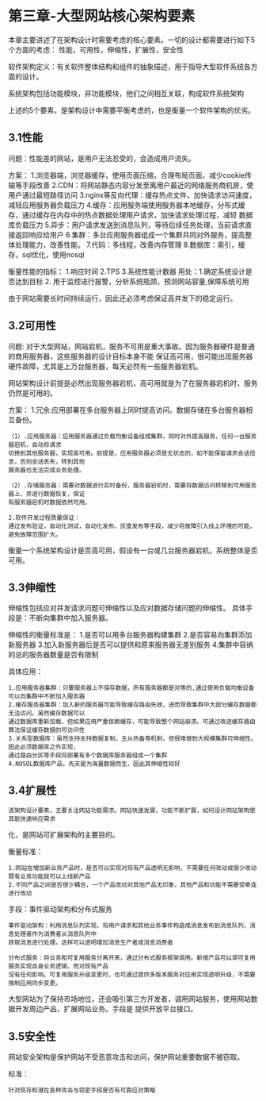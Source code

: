 # 第三章-大型网站核心架构要素

本章主要讲述了在架构设计时需要考虑的核心要素。一切的设计都需要进行如下5个方面的考虑：
性能，可用性，伸缩性，扩展性，安全性

软件架构定义：有关软件整体结构和组件的抽象描述，用于指导大型软件系统各方面的设计。

系统架构包括功能模块，非功能模块，他们之间相互关联，构成软件系统架构

上述的5个要素，是架构设计中需要平衡考虑的，也是衡量一个软件架构的优劣。


## 3.1性能

问题：性能差的网站，是用户无法忍受的，会造成用户流失。

方案：
	1.浏览器端，浏览器缓存，使用页面压缩，合理布局页面，减少cookie传输等手段改善
	2.CDN：将网站静态内容分发至离用户最近的网络服务商机房，使用户通过最短路径访问
	3.nginx等反向代理：缓存热点文件，加快请求访问速度，减轻应用服务器负载压力
	4.缓存：应用服务端使用服务器本地缓存，分布式缓存，通过缓存在内存中的热点数据处理用户请求，加快请求处理过程，减轻
	数据库负载压力
	5.异步：用户请求发送到消息队列，等待后续任务处理，当前请求直接返回响应给用户
	6.集群：多台应用服务器组成一个集群共同对外服务，提高整体处理能力，改善性能。
	7.代码：多线程，改善内存管理
	8.数据库：索引，缓存，sql优化，使用nosql
	
衡量性能的指标：
	1.响应时间
	2.TPS
	3.系统性能计数器
用处：1.确定系统设计是否达到目标
	 2. 用于监控进行报警，分析系统瓶颈，预测网站容量,保障系统可用
	 
由于网站需要长时间持续运行，因此还必须考虑保证高并发下的稳定运行。


## 3.2可用性

问题:
	对于大型网站，网站宕机，服务不可用是重大事故。因为服务器硬件是普通的商用服务器，这些服务器的设计目标本身不能
	保证高可用，很可能出现服务器硬件故障，尤其是上万台服务器，每天必然有一些服务器宕机。

网站架构设计前提是必然出现服务器宕机，高可用就是为了在服务器宕机时，服务仍然是可用的。

方案：
	1.冗余:应用部署在多台服务器上同时提高访问。数据存储在多台服务器相互备份。
	
	（1）.应用服务器：应用服务器通过负载均衡设备组成集群，同时对外提高服务，任何一台服务器宕机，自动将请求
	切换到其他服务器，实现高可用。前提是，应用服务器必须是无状态的，如不能保留请求会话信息，否则会话丢失，转到其他
	服务器也无法完成业务处理。
	
	（2）.存储服务器：需要对数据进行实时备份，服务器宕机时，需要将数据访问转移到可用服务器上，并进行数据恢复，保证
	有服务器宕机时数据依然可用。
	
	2.软件开发过程质量保证：
	通过发布验证，自动化测试，自动化发布，灰度发布等手段，减少将故障引入线上环境的可能，避免故障范围扩大。
	
衡量一个系统架构设计是否高可用，假设有一台或几台服务器宕机，系统整体是否可用。

## 3.3伸缩性

伸缩性包括应对并发请求问题可伸缩性以及应对数据存储问题的伸缩性。
具体手段是：不断向集群中加入服务器。

伸缩性的衡量标准是：
	1.是否可以用多台服务器构建集群
	2.是否容易向集群添加新服务器
	3.加入新服务器后是否可以提供和原来服务器无差别服务
	4.集群中容纳的总的服务器数量是否有限制
	
具体应用：

	1.应用服务器集群：只要服务器上不保存数据，所有服务器都是对等的,通过使用负载均衡设备可以向集群中不断加入服务器
	2.缓存服务器集群：加入新的服务器可能导致缓存路由失效，进而导致集群中大部分缓存数据都无法访问。虽然缓存数据可以
	通过数据库重新加载，但如果应用严重依赖缓存，可能导致整个网站崩溃。可通过改进缓存路由算法保证缓存数据的可访问性
	3.关系型数据库：虽然支持支持数据复制，主从热备等机制，但很难做到大规模集群可伸缩性。因此必须数据库之外实现，
	通过路由分区等手段将部署有多个数据库服务器组成一个集群
	4.NOSQL数据库产品，先天是为海量数据而生，因此其伸缩性较好

## 3.4扩展性

	该架构设计要素，主要关注网站功能需求。网站快速发展，功能不断扩展，如何设计网站架构使其能快速响应需求
化，是网站可扩展架构的主要目的。
	
衡量标准：

	1.网站在增加新业务产品时，是否可以实现对现有产品透明无影响，不需要任何改动或很少改动既有业务功能就可以上线新产品
	2.不同产品之间是否很少耦合，一个产品改动对其他产品无印象，其他产品和功能不需要受牵连进行改动
	
手段：事件驱动架构和分布式服务

	事件驱动架构：利用消息队列实现，将用户请求和其他业务事件构造成消息发布到消息队列，消息处理者作为消费者从消息队列中
	获取消息进行处理。这样可以透明增加消息生产者或消息消费者
	
	分布式服务：将业务和可复用服务分离开来，通过分布式服务框架调用。新增产品可以调可复用服务实现自身业务逻辑，而对现有产品
	没有任何影响。可复用服务升级变更时，也可通过提供多版本服务对应用实现透明升级，不需要强制应用同步变更。	
	
大型网站为了保持市场地位，还会吸引第三方开发者，调用网站服务，使用网站数据开发周边产品，扩展网站业务。手段是
提供开放平台接口。

## 3.5安全性

网站安全架构是保护网站不受恶意攻击和访问，保护网站重要数据不被窃取。

标准：
	
	针对现存和潜在各种攻击与窃密手段是否有可靠应对策略



	
	
	
	
